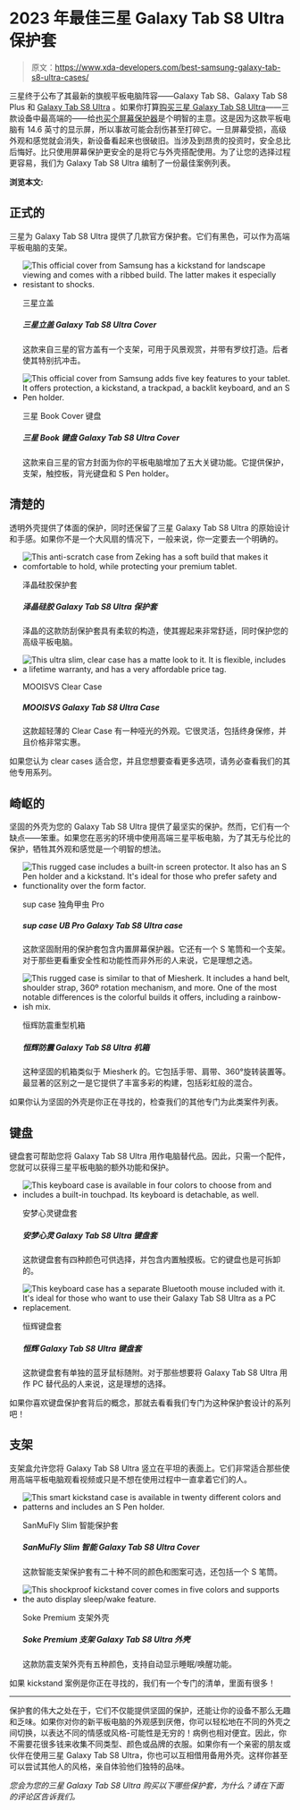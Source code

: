 # 2023 年最佳三星 Galaxy Tab S8 Ultra 保护套

> 原文：<https://www.xda-developers.com/best-samsung-galaxy-tab-s8-ultra-cases/>

三星终于公布了其最新的旗舰平板电脑阵容——Galaxy Tab S8、Galaxy Tab S8 Plus 和 [Galaxy Tab S8 Ultra](https://www.xda-developers.com/samsung-galaxy-tab-s8-ultra-review/) 。如果你打算[购买三星 Galaxy Tab S8 Ultra](https://www.xda-developers.com/best-samsung-galaxy-tab-s8-deals/)——三款设备中最高端的——给[也买个屏幕保护器](https://www.xda-developers.com/best-samsung-galaxy-tab-s8-ultra-screen-protectors/)是个明智的主意。这是因为这款平板电脑有 14.6 英寸的显示屏，所以事故可能会刮伤甚至打碎它。一旦屏幕受损，高级外观和感觉就会消失，新设备看起来也很破旧。当涉及到昂贵的投资时，安全总比后悔好。比只使用屏幕保护更安全的是将它与外壳搭配使用。为了让您的选择过程更容易，我们为 Galaxy Tab S8 Ultra 编制了一份最佳案例列表。

**浏览本文:**

## 正式的

三星为 Galaxy Tab S8 Ultra 提供了几款官方保护套。它们有黑色，可以作为高端平板电脑的支架。

*   <picture>![This official cover from Samsung has a kickstand for landscape viewing and comes with a ribbed build. The latter makes it especially resistant to shocks.](img/a65cacef622b5a2702c033132fe5c8e7.png)</picture>

    三星立盖

    ##### 三星立盖 Galaxy Tab S8 Ultra Cover

    这款来自三星的官方盖有一个支架，可用于风景观赏，并带有罗纹打造。后者使其特别抗冲击。

*   <picture>![This official cover from Samsung adds five key features to your tablet. It offers protection, a kickstand, a trackpad, a backlit keyboard, and an S Pen holder.](img/d0e94c1ac499669daa94e74ab45dfd27.png)</picture>

    三星 Book Cover 键盘

    ##### 三星 Book 键盘 Galaxy Tab S8 Ultra Cover

    这款来自三星的官方封面为你的平板电脑增加了五大关键功能。它提供保护，支架，触控板，背光键盘和 S Pen holder。

## 清楚的

透明外壳提供了体面的保护，同时还保留了三星 Galaxy Tab S8 Ultra 的原始设计和手感。如果你不是一个大风扇的情况下，一般来说，你一定要去一个明确的。

*   <picture>![This anti-scratch case from Zeking has a soft build that makes it comfortable to hold, while protecting your premium tablet.](img/fd3510a38d77ebe69c48ee31ea5b7d11.png)</picture>

    泽晶硅胶保护套

    ##### 泽晶硅胶 Galaxy Tab S8 Ultra 保护套

    泽晶的这款防刮保护套具有柔软的构造，使其握起来非常舒适，同时保护您的高级平板电脑。

*   <picture>![This ultra slim, clear case has a matte look to it. It is flexible, includes a lifetime warranty, and has a very affordable price tag.](img/dab47dc2d0c207f184358f90bfc4693e.png)</picture>

    MOOISVS Clear Case

    ##### MOOISVS Galaxy Tab S8 Ultra Case

    这款超轻薄的 Clear Case 有一种哑光的外观。它很灵活，包括终身保修，并且价格非常实惠。

如果您认为 clear cases 适合您，并且您想要查看更多选项，请务必查看我们的其他专用系列。

## 崎岖的

坚固的外壳为您的 Galaxy Tab S8 Ultra 提供了最坚实的保护。然而，它们有一个缺点——笨重。如果您在恶劣的环境中使用高端三星平板电脑，为了其无与伦比的保护，牺牲其外观和感觉是一个明智的想法。

*   <picture>![This rugged case includes a built-in screen protector. It also has an S Pen holder and a kickstand. It's ideal for those who prefer safety and functionality over the form factor.](img/9ace687cb025e78838107bd1e6e6c694.png)</picture>

    sup case 独角甲虫 Pro

    ##### sup case UB Pro Galaxy Tab S8 Ultra case

    这款坚固耐用的保护套包含内置屏幕保护器。它还有一个 S 笔筒和一个支架。对于那些更看重安全性和功能性而非外形的人来说，它是理想之选。

*   <picture>![This rugged case is similar to that of Miesherk. It includes a hand belt, shoulder strap, 360º rotation mechanism, and more. One of the most notable differences is the colorful builds it offers, including a rainbow-ish mix.](img/fb7602b7eee8ed0d39c152a9c4b73c59.png)</picture>

    恒辉防震重型机箱

    ##### 恒辉防震 Galaxy Tab S8 Ultra 机箱

    这种坚固的机箱类似于 Miesherk 的。它包括手带、肩带、360°旋转装置等。最显著的区别之一是它提供了丰富多彩的构建，包括彩虹般的混合。

如果你认为坚固的外壳是你正在寻找的，检查我们的其他专门为此类案件列表。

## 键盘

键盘套可帮助您将 Galaxy Tab S8 Ultra 用作电脑替代品。因此，只需一个配件，您就可以获得三星平板电脑的额外功能和保护。

*   <picture>![This keyboard case is available in four colors to choose from and includes a built-in touchpad. Its keyboard is detachable, as well.](img/0172348247b8730bfae8424bdba0de37.png)</picture>

    安梦心灵键盘套

    ##### 安梦心灵 Galaxy Tab S8 Ultra 键盘套

    这款键盘套有四种颜色可供选择，并包含内置触摸板。它的键盘也是可拆卸的。

*   <picture>![This keyboard case has a separate Bluetooth mouse included with it. It's ideal for those who want to use their Galaxy Tab S8 Ultra as a PC replacement.](img/14689ce566615b7f5b8274cbd0f91b6b.png)</picture>

    恒辉键盘套

    ##### 恒辉 Galaxy Tab S8 Ultra 键盘套

    这款键盘套有单独的蓝牙鼠标随附。对于那些想要将 Galaxy Tab S8 Ultra 用作 PC 替代品的人来说，这是理想的选择。

如果你喜欢键盘保护套背后的概念，那就去看看我们专门为这种保护套设计的系列吧！

## 支架

支架盒允许您将 Galaxy Tab S8 Ultra 竖立在平坦的表面上。它们非常适合那些使用高端平板电脑观看视频或只是不想在使用过程中一直拿着它们的人。

*   <picture>![This smart kickstand case is available in twenty different colors and patterns and includes an S Pen holder.](img/78e64857e984b965e41fabca5006cee6.png)</picture>

    SanMuFly Slim 智能保护套

    ##### SanMuFly Slim 智能 Galaxy Tab S8 Ultra Cover

    这款智能支架保护套有二十种不同的颜色和图案可选，还包括一个 S 笔筒。

*   <picture>![This shockproof kickstand cover comes in five colors and supports the auto display sleep/wake feature.](img/fdd1aa5a1a391dbc41cff09003c27880.png)</picture>

    Soke Premium 支架外壳

    ##### Soke Premium 支架 Galaxy Tab S8 Ultra 外壳

    这款防震支架外壳有五种颜色，支持自动显示睡眠/唤醒功能。

如果 kickstand 案例是你正在寻找的，我们有一个专门的清单，里面有很多！

* * *

保护套的伟大之处在于，它们不仅能提供坚固的保护，还能让你的设备不那么无趣和乏味。如果你对你的新平板电脑的外观感到厌倦，你可以轻松地在不同的外壳之间切换，以表达不同的情感或风格-可能性是无穷的！病例也相对便宜。因此，你不需要花很多钱来收集不同类型、颜色或品牌的衣服。如果你有一个亲密的朋友或伙伴在使用三星 Galaxy Tab S8 Ultra，你也可以互相借用备用外壳。这样你甚至可以尝试其他人的风格，亲自体验他们独特的品味。

*您会为您的三星 Galaxy Tab S8 Ultra 购买以下哪些保护套，为什么？请在下面的评论区告诉我们。*